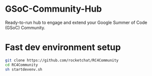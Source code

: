# GSoC-Community-Hub
Ready-to-run hub to engage and extend your Google Summer of Code (GSoC) Community.

# Fast dev environment setup
```sh
git clone https://github.com/rocketchat/RC4Community
cd RC4Community
sh startdevenv.sh
```
